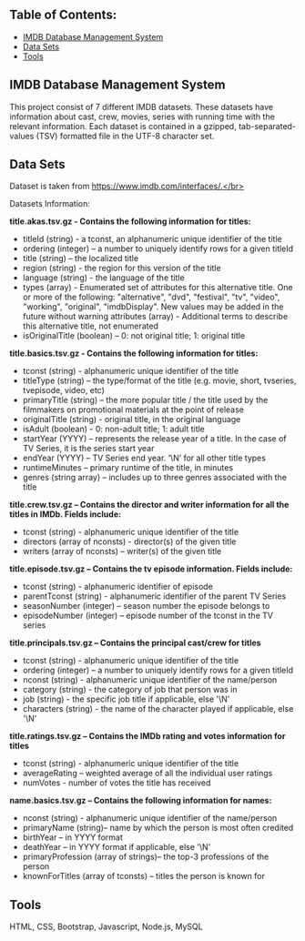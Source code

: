 ## Table of Contents:
+ [IMDB Database Management System](#IMDB_Database_Management_System) </br>
+ [Data Sets](#Data_Sets) </br>
+ [Tools](#Tools) </br>

## <a name="IMDB_Database_Management_System"></a> IMDB Database Management System

This project consist of 7 different IMDB datasets. These datasets have information about cast, crew, movies, series with running time with the relevant information. Each dataset is contained in a gzipped, tab-separated-values (TSV) formatted file in the UTF-8 character set.

## <a name="Data_Sets"></a> Data Sets

Dataset is taken from https://www.imdb.com/interfaces/.</br>

Datasets Information: 

**title.akas.tsv.gz - Contains the following information for titles:**
- titleId (string) - a tconst, an alphanumeric unique identifier of the title
- ordering (integer) – a number to uniquely identify rows for a given titleId
- title (string) – the localized title
- region (string) - the region for this version of the title
- language (string) - the language of the title
- types (array) - Enumerated set of attributes for this alternative title. One or more of the following: "alternative", "dvd", "festival", "tv", "video", "working", "original", "imdbDisplay". New values may be added in the future without warning
attributes (array) - Additional terms to describe this alternative title, not enumerated
- isOriginalTitle (boolean) – 0: not original title; 1: original title

**title.basics.tsv.gz - Contains the following information for titles:**
- tconst (string) - alphanumeric unique identifier of the title
- titleType (string) – the type/format of the title (e.g. movie, short, tvseries, tvepisode, video, etc)
- primaryTitle (string) – the more popular title / the title used by the filmmakers on promotional materials at the point of release
- originalTitle (string) - original title, in the original language
- isAdult (boolean) - 0: non-adult title; 1: adult title
- startYear (YYYY) – represents the release year of a title. In the case of TV Series, it is the series start year
- endYear (YYYY) – TV Series end year. ‘\N’ for all other title types
- runtimeMinutes – primary runtime of the title, in minutes
- genres (string array) – includes up to three genres associated with the title

**title.crew.tsv.gz – Contains the director and writer information for all the titles in IMDb. Fields include:**
- tconst (string) - alphanumeric unique identifier of the title
- directors (array of nconsts) - director(s) of the given title
- writers (array of nconsts) – writer(s) of the given title

**title.episode.tsv.gz – Contains the tv episode information. Fields include:**
- tconst (string) - alphanumeric identifier of episode
- parentTconst (string) - alphanumeric identifier of the parent TV Series
- seasonNumber (integer) – season number the episode belongs to
- episodeNumber (integer) – episode number of the tconst in the TV series

**title.principals.tsv.gz – Contains the principal cast/crew for titles**
- tconst (string) - alphanumeric unique identifier of the title
- ordering (integer) – a number to uniquely identify rows for a given titleId
- nconst (string) - alphanumeric unique identifier of the name/person
- category (string) - the category of job that person was in
- job (string) - the specific job title if applicable, else '\N'
- characters (string) - the name of the character played if applicable, else '\N'

**title.ratings.tsv.gz – Contains the IMDb rating and votes information for titles**
- tconst (string) - alphanumeric unique identifier of the title
- averageRating – weighted average of all the individual user ratings
- numVotes - number of votes the title has received

**name.basics.tsv.gz – Contains the following information for names:**
- nconst (string) - alphanumeric unique identifier of the name/person
- primaryName (string)– name by which the person is most often credited
- birthYear – in YYYY format
- deathYear – in YYYY format if applicable, else '\N'
- primaryProfession (array of strings)– the top-3 professions of the person
- knownForTitles (array of tconsts) – titles the person is known for

## <a name="Tools"></a> Tools
HTML, CSS, Bootstrap, Javascript, Node.js, MySQL
